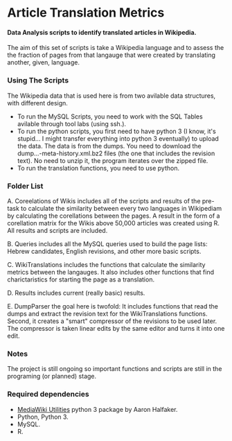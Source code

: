 Article Translation Metrics
===========================
#### Data Analysis scripts to identify translated articles in Wikipedia.
The aim of this set of scripts is take a Wikipedia language and to assess the the fraction of pages from that langauge that were created by translating another, given, language.

### Using The Scripts
The Wikipedia data that is used here is from two avilable data structures, with different design. 
* To run the MySQL Scripts, you need to work with the SQL Tables avilable through tool labs (using ssh.).
* To run the python scripts, you first need to have python 3 (I know, it's stupid... I might transfer everything into python 3 eventually) to upload the data. The data is from the dumps. You need to download the dump...-meta-history.xml.bz2 files (the one that includes the revision text). No need to unzip it, the program iterates over the zipped file. 
* To run the translation functions, you need to use python.

### Folder List
A. Coreelations of Wikis
includes all of the scripts and results of the pre-task to calculate the similarity between every two languages in Wikipediam by calculating the corellations between the pages. A result in the form of a corellation matrix for the Wikis above 50,000 articles was created using R. 
All results and scripts are included.

B. Queries
includes all the MySQL queries used to build the page lists: Hebrew candidates, English revisions, and other more basic scripts.

C. WikiTranslations
includes the functions that calculate the similarity metrics between the langauges. It also includes other functions that find charictaristics for starting the page as a translation.

D. Results
includes current (really basic) results.

E. DumpParser
the goal here is twofold:
It includes functions that read the dumps and extract the revision text for the WikiTranslations functions.
Second, it creates a "smart" compressor of the revisions to be used later. The compressor is taken linear edits by the same editor and turns it into one edit.

### Notes
The project is still ongoing so important functions and scripts are still in the programing (or planned) stage. 

### Required dependencies
+ [MediaWiki Utilities](https://github.com/halfak/Mediawiki-Utilities.) python 3 package by Aaron Halfaker.
+ Python, Python 3.
+ MySQL.
+ R.

